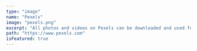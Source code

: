 ```yaml
---
type: "image"
name: "Pexels"
image: "pexels.png"
excerpt: "All photos and videos on Pexels can be downloaded and used for free "
path: "https://www.pexels.com"
isFeatured: true
---
```

